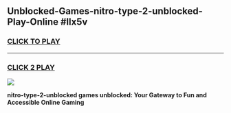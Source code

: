 
## Unblocked-Games-nitro-type-2-unblocked-Play-Online #llx5v
<h3>
<a href="https://news.freeplayer.one?title=nitro-type-2-unblocked&ref=3">CLICK TO PLAY</a></h3>
<hr>

<h3>
<a href="https://news.freeplayer.one?title=nitro-type-2-unblocked&ref=3">CLICK 2 PLAY</a>
  
</h3>

<a href="https://news.freeplayer.one?title=nitro-type-2-unblocked&ref=3"><img src="https://clearcache.store/games.png"></a>


**nitro-type-2-unblocked games unblocked: Your Gateway to Fun and Accessible Online Gaming**
